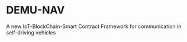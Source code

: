 # DEMU-NAV
A new IoT-BlockChain-Smart Contract Framework for communication in self-driving vehicles
